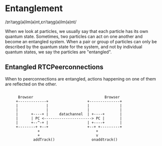 # Entanglement
/ɪnˈtaŋɡ(ə)lm(ə)nt,ɛnˈtaŋɡ(ə)lm(ə)nt/

When we look at particles, we usually say that each particle has its own quantum state. Sometimes, two particles can act on one another and become an entangled system. When a pair or group of particles can only be described by the quantum state for the system, and not by individual quantum states, we say the particles are "entangled".

## Entangled RTCPeerconnections

When to peerconnections are entangled, actions happening on one of them are reflected on the other.
```

      Browser                                 Browser
     +-------------+                  +--------------+
     |             |                  |              |
     |             |                  |              |
     |      +----+ |     datachannel  | +----+       |
     |      | PC <----------------------> PC |       |
     |      +--^-+ |                  | +----+       |
     +--------+ +--+                  +--+ +---------+
               +                          +
               +                          v
             addTrack()                 onaddtrack()

````
